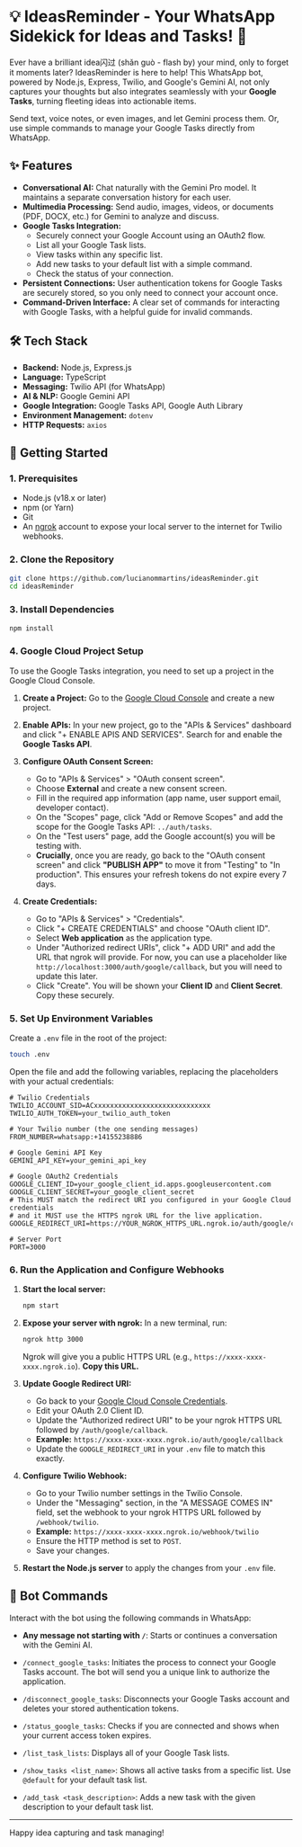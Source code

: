 # 💡 IdeasReminder - Your WhatsApp Sidekick for Ideas and Tasks! 🧠

Ever have a brilliant idea闪过 (shǎn guò - flash by) your mind, only to forget it moments later? IdeasReminder is here to help! This WhatsApp bot, powered by Node.js, Express, Twilio, and Google's Gemini AI, not only captures your thoughts but also integrates seamlessly with your **Google Tasks**, turning fleeting ideas into actionable items.

Send text, voice notes, or even images, and let Gemini process them. Or, use simple commands to manage your Google Tasks directly from WhatsApp.

## ✨ Features

*   **Conversational AI:** Chat naturally with the Gemini Pro model. It maintains a separate conversation history for each user.
*   **Multimedia Processing:** Send audio, images, videos, or documents (PDF, DOCX, etc.) for Gemini to analyze and discuss.
*   **Google Tasks Integration:**
    *   Securely connect your Google Account using an OAuth2 flow.
    *   List all your Google Task lists.
    *   View tasks within any specific list.
    *   Add new tasks to your default list with a simple command.
    *   Check the status of your connection.
*   **Persistent Connections:** User authentication tokens for Google Tasks are securely stored, so you only need to connect your account once.
*   **Command-Driven Interface:** A clear set of commands for interacting with Google Tasks, with a helpful guide for invalid commands.

## 🛠️ Tech Stack

*   **Backend:** Node.js, Express.js
*   **Language:** TypeScript
*   **Messaging:** Twilio API (for WhatsApp)
*   **AI & NLP:** Google Gemini API
*   **Google Integration:** Google Tasks API, Google Auth Library
*   **Environment Management:** `dotenv`
*   **HTTP Requests:** `axios`

## 🚀 Getting Started

### 1. Prerequisites

*   Node.js (v18.x or later)
*   npm (or Yarn)
*   Git
*   An [ngrok](https://ngrok.com/) account to expose your local server to the internet for Twilio webhooks.

### 2. Clone the Repository
```bash
git clone https://github.com/lucianommartins/ideasReminder.git
cd ideasReminder
```

### 3. Install Dependencies
```bash
npm install
```

### 4. Google Cloud Project Setup

To use the Google Tasks integration, you need to set up a project in the Google Cloud Console.

1.  **Create a Project:** Go to the [Google Cloud Console](https://console.cloud.google.com/) and create a new project.
2.  **Enable APIs:** In your new project, go to the "APIs & Services" dashboard and click "+ ENABLE APIS AND SERVICES". Search for and enable the **Google Tasks API**.
3.  **Configure OAuth Consent Screen:**
    *   Go to "APIs & Services" > "OAuth consent screen".
    *   Choose **External** and create a new consent screen.
    *   Fill in the required app information (app name, user support email, developer contact).
    *   On the "Scopes" page, click "Add or Remove Scopes" and add the scope for the Google Tasks API: `../auth/tasks`.
    *   On the "Test users" page, add the Google account(s) you will be testing with.
    *   **Crucially**, once you are ready, go back to the "OAuth consent screen" and click **"PUBLISH APP"** to move it from "Testing" to "In production". This ensures your refresh tokens do not expire every 7 days.

4.  **Create Credentials:**
    *   Go to "APIs & Services" > "Credentials".
    *   Click "+ CREATE CREDENTIALS" and choose "OAuth client ID".
    *   Select **Web application** as the application type.
    *   Under "Authorized redirect URIs", click "+ ADD URI" and add the URL that ngrok will provide. For now, you can use a placeholder like `http://localhost:3000/auth/google/callback`, but you will need to update this later.
    *   Click "Create". You will be shown your **Client ID** and **Client Secret**. Copy these securely.

### 5. Set Up Environment Variables

Create a `.env` file in the root of the project:
```bash
touch .env
```

Open the file and add the following variables, replacing the placeholders with your actual credentials:

```env
# Twilio Credentials
TWILIO_ACCOUNT_SID=ACxxxxxxxxxxxxxxxxxxxxxxxxxxxxx
TWILIO_AUTH_TOKEN=your_twilio_auth_token

# Your Twilio number (the one sending messages)
FROM_NUMBER=whatsapp:+14155238886

# Google Gemini API Key
GEMINI_API_KEY=your_gemini_api_key

# Google OAuth2 Credentials
GOOGLE_CLIENT_ID=your_google_client_id.apps.googleusercontent.com
GOOGLE_CLIENT_SECRET=your_google_client_secret
# This MUST match the redirect URI you configured in your Google Cloud credentials
# and it MUST use the HTTPS ngrok URL for the live application.
GOOGLE_REDIRECT_URI=https://YOUR_NGROK_HTTPS_URL.ngrok.io/auth/google/callback

# Server Port
PORT=3000
```

### 6. Run the Application and Configure Webhooks

1.  **Start the local server:**
    ```bash
    npm start
    ```

2.  **Expose your server with ngrok:**
    In a new terminal, run:
    ```bash
    ngrok http 3000
    ```
    Ngrok will give you a public HTTPS URL (e.g., `https://xxxx-xxxx-xxxx.ngrok.io`). **Copy this URL.**

3.  **Update Google Redirect URI:**
    *   Go back to your [Google Cloud Console Credentials](https://console.cloud.google.com/apis/credentials).
    *   Edit your OAuth 2.0 Client ID.
    *   Update the "Authorized redirect URI" to be your ngrok HTTPS URL followed by `/auth/google/callback`.
    *   **Example:** `https://xxxx-xxxx-xxxx.ngrok.io/auth/google/callback`
    *   Update the `GOOGLE_REDIRECT_URI` in your `.env` file to match this exactly.

4.  **Configure Twilio Webhook:**
    *   Go to your Twilio number settings in the Twilio Console.
    *   Under the "Messaging" section, in the "A MESSAGE COMES IN" field, set the webhook to your ngrok HTTPS URL followed by `/webhook/twilio`.
    *   **Example:** `https://xxxx-xxxx-xxxx.ngrok.io/webhook/twilio`
    *   Ensure the HTTP method is set to `POST`.
    *   Save your changes.

5.  **Restart the Node.js server** to apply the changes from your `.env` file.

## 🤖 Bot Commands

Interact with the bot using the following commands in WhatsApp:

*   **Any message not starting with `/`**: Starts or continues a conversation with the Gemini AI.

*   `/connect_google_tasks`: Initiates the process to connect your Google Tasks account. The bot will send you a unique link to authorize the application.
*   `/disconnect_google_tasks`: Disconnects your Google Tasks account and deletes your stored authentication tokens.
*   `/status_google_tasks`: Checks if you are connected and shows when your current access token expires.
*   `/list_task_lists`: Displays all of your Google Task lists.
*   `/show_tasks <list_name>`: Shows all active tasks from a specific list. Use `@default` for your default task list.
*   `/add_task <task_description>`: Adds a new task with the given description to your default task list.

---

Happy idea capturing and task managing! 